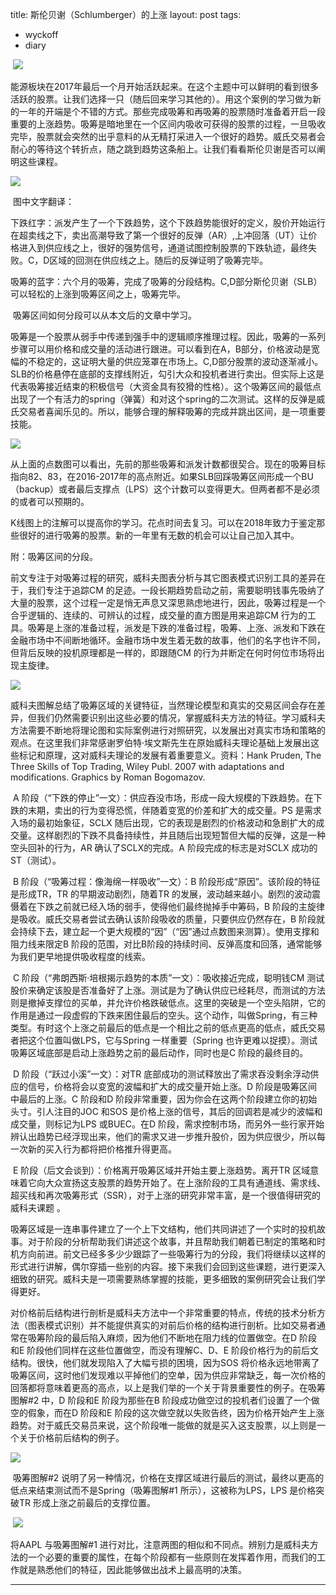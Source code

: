 title: 斯伦贝谢（Schlumberger）的上涨
layout: post
tags:
  - wyckoff
  - diary

​         ![](http://7xo9zb.com1.z0.glb.clouddn.com/14357830618541247624051.png)

​        能源板块在2017年最后一个月开始活跃起来。在这个主题中可以鲜明的看到很多活跃的股票。让我们选择一只（随后回来学习其他的）。用这个案例的学习做为新的一年的开端是个不错的方式。那些完成吸筹和再吸筹的股票随时准备着开启一段重要的上涨趋势。吸筹是暗地里在一个区间内吸收可获得的股票的过程，一旦吸收完毕，股票就会突然的出乎意料的从无精打采进入一个很好的趋势。威氏交易者会耐心的等待这个转折点，随之跳到趋势这条船上。让我们看看斯伦贝谢是否可以阐明这些课程。

![](http://7xo9zb.com1.z0.glb.clouddn.com/15152213085782003900203.png)

​        图中文字翻译：

​        下跌红字：派发产生了一个下跌趋势，这个下跌趋势能很好的定义，股价开始运行在超卖线之下，卖出高潮导致了第一个很好的反弹（AR）,上冲回落（UT）让价格进入到供应线之上，很好的强势信号，通道试图控制股票的下跌轨迹，最终失败。C，D区域的回测在供应线之上。随后的反弹证明了吸筹完毕。

​        吸筹的蓝字：六个月的吸筹，完成了吸筹的分段结构。C,D部分斯伦贝谢（SLB）可以轻松的上涨到吸筹区间之上，吸筹完毕。

​        吸筹区间如何分段可以从本文后的文章中学习。

​        吸筹是一个股票从弱手中传递到强手中的逻辑顺序推理过程。因此，吸筹的一系列步骤可以用价格和成交量的活动进行跟进。可以看到在A，B部分，价格波动是宽幅的不稳定的，这证明大量的供应笼罩在市场上。C,D部分股票的波动逐渐减小。SLB的价格悬停在底部的支撑线附近，勾引大众和投机者进行卖出。但实际上这是代表吸筹接近结束的积极信号（大资金具有狡猾的性格）。这个吸筹区间的最低点出现了一个有活力的spring（弹簧）和对这个spring的二次测试。这样的反弹是威氏交易者喜闻乐见的。所以，能够合理的解释吸筹的完成并跳出区间，是一项重要技能。

![](http://7xo9zb.com1.z0.glb.clouddn.com/1515221515275563803054.jpg)

​             从上面的点数图可以看出，先前的那些吸筹和派发计数都很契合。现在的吸筹目标指向82、83，在2016-2017年的高点附近。如果SLB回踩吸筹区间形成一个BU（backup）或者最后支撑点（LPS）这个计数可以变得更大。但两者都不是必须的或者可以预期的。

​             K线图上的注解可以提高你的学习。花点时间去复习。可以在2018年致力于鉴定那些很好的进行吸筹的股票。新的一年里有无数的机会可以让自己加入其中。



附：吸筹区间的分段。

​            前文专注于对吸筹过程的研究，威科夫图表分析与其它图表模式识别工具的差异在于，我们专注于追踪CM 的足迹。一段长期趋势启动之前，需要聪明钱事先吸纳了大量的股票，这个过程一定是悄无声息又深思熟虑地进行，因此，吸筹过程是一个合乎逻辑的、连续的、可辨认的过程，成交量的直方图是用来追踪CM 行为的工具。吸筹是上涨的准备过程，派发是下跌的准备过程，吸筹、上涨、派发和下跌在金融市场中不间断地循环。金融市场中发生着无数的故事，他们的名字也许不同，但背后反映的投机原理都是一样的，即跟随CM 的行为并断定在何时何位市场将出现主旋律。

![](http://7xo9zb.com1.z0.glb.clouddn.com/1435783650198402906768.png)

​          威科夫图解总结了吸筹区域的关键特征，当然理论模型和真实的交易区间会存在差异，但我们仍然需要识别出这些必要的情况，掌握威科夫方法的特征。学习威科夫方法需要不断地将理论图和实际案例进行对照研究，以发展出对真实市场和策略的观点。在这里我们非常感谢罗伯特·埃文斯先生在原始威科夫理论基础上发展出这些标记和原理，这对威科夫理论的发展有着重要意义。资料：Hank Pruden, The Three Skills of Top Trading, Wiley Publ. 2007 with  adaptations and modifications. Graphics by Roman Bogomazov.

​          A 阶段（“下跌的停止”一文）：供应吞没市场，形成一段大规模的下跌趋势。在下跌的末期，卖出的行为变得恐慌，伴随着变宽的价差和扩大的成交量。PS 是需求入场的最初始象征，SCLX 随后出现，它的表现是剧烈的价格波动和急剧扩大的成交量。这样剧烈的下跌不具备持续性，并且随后出现短暂但大幅的反弹，这是一种空头回补的行为，AR 确认了SCLX的完成。A 阶段完成的标志是对SCLX 成功的ST（测试）。

​          B 阶段（“吸筹过程：像海绵一样吸收”一文）：B 阶段形成“原因”。该阶段的特征是形成TR，TR 的早期波动剧烈，随着TR 的发展，波动越来越小。剧烈的波动震慑着在下跌之前就已经入场的弱手，使得他们最终抛掉手中筹码，B 阶段的主旋律是吸收。威氏交易者尝试去确认该阶段吸收的质量，只要供应仍然存在，B 阶段就会持续下去，建立起一个更大规模的“因”（“因”通过点数图来测算）。使用支撑和阻力线来限定B 阶段的范围，对比B阶段的持续时间、反弹高度和回落，通常能够为我们更早地提供吸收程度的线索。

​           C 阶段（“弗朗西斯·培根揭示趋势的本质”一文）：吸收接近完成，聪明钱CM 测试股价来确定该股是否准备好了上涨。测试是为了确认供应已经耗尽，而测试的方法则是撤掉支撑位的买单，并允许价格跌破低点。这里的突破是一个空头陷阱，它的作用是通过一段虚假的下跌来困住最后的空头。这个动作，叫做Spring，有三种类型。有时这个上涨之前最后的低点是一个相比之前的低点更高的低点，威氏交易者把这个位置叫做LPS，它与Spring 一样重要（Spring 也许更难以捉摸）。测试吸筹区域底部是启动上涨趋势之前的最后动作，同时也是C 阶段的最终目的。

​         D 阶段（“跃过小溪”一文）：对TR 底部成功的测试释放出了需求吞没剩余浮动供应的信号，价格将会以变宽的波幅和扩大的成交量开始上涨。D 阶段是吸筹区间中最后的上涨。C 阶段和D 阶段非常重要，因为你会在这两个阶段建立你的初始头寸。引人注目的JOC 和SOS 是价格上涨的信号，其后的回调若是减少的波幅和成交量，则标记为LPS 或BUEC。在D 阶段，需求控制市场，而另外一些行家开始辨认出趋势已经浮现出来，他们的需求又进一步推升股价，因为供应很少，所以每一次新的买入行为都将把价格推升得更高。

​         E 阶段（后文会谈到）：价格离开吸筹区域并开始主要上涨趋势。离开TR 区域意味着它向大众宣扬这支股票的趋势开始了。在上涨阶段的工具有通道线、需求线、超买线和再次吸筹形式（SSR），对于上涨的研究非常丰富，是一个很值得研究的威科夫课题 。 

​         吸筹区域是一连串事件建立了一个上下文结构，他们共同讲述了一个实时的投机故事。对于阶段的分析帮助我们讲述这个故事，并且帮助我们朝着已制定的策略和时机方向前进。前文已经多多少少跟踪了一些吸筹行为的分段，我们将继续以这样的形式进行讲解，偶尔穿插一些别的内容。接下来我们会回到这些课题，进行更深入细致的研究。威科夫是一项需要熟练掌握的技能，更多细致的案例研究会让我们学得更好。

​         对价格前后结构进行剖析是威科夫方法中一个非常重要的特点，传统的技术分析方法（图表模式识别）并不能提供真实的对前后价格的结构进行剖析。比如交易者通常在吸筹阶段的最后陷入麻烦，因为他们不断地在阻力线的位置做空。在D 阶段和E 阶段他们同样在这些位置做空，而没有理解C、D、E 阶段价格行为的前后文结构。很快，他们就发现陷入了大幅亏损的困境，因为SOS 将价格永远地带离了吸筹区间，这时他们发现难以平掉他们的空单，因为供应非常缺乏，每一次价格的回落都将意味着更高的高点，以上是我们举的一个关于背景重要性的例子。在吸筹图解#2 中，D 阶段和E 阶段为那些在B 阶段成功做空过的投机者们设置了一个做空的假象，而在D 阶段和E 阶段的这次做空就以失败告终，因为价格开始产生上涨趋势。对于威氏交易员来说，这个阶段唯一能做的就是买入这支股票，以上则是一个关于价格前后结构的例子。

![](http://7xo9zb.com1.z0.glb.clouddn.com/14357841094921810999416.png)

​               吸筹图解#2 说明了另一种情况，价格在支撑区域进行最后的测试，最终以更高的低点来结束测试而不是Spring（吸筹图解#1 所示），这被称为LPS，LPS 是价格突破TR 形成上涨之前最后的支撑位置。

​                 ![](http://7xo9zb.com1.z0.glb.clouddn.com/14357852463351117650099.png)

将AAPL 与吸筹图解#1 进行对比，注意两图的相似和不同点。辨别力是威科夫方法的一个必要的重要的属性，在每个阶段都有一些原则在发挥着作用，而我们的工作就是熟悉他们的特征，因此能够做出战术上最高明的决策。

----